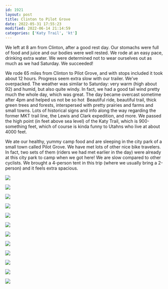 ```yaml
---
id: 1921
layout: post
title: Clinton to Pilot Grove
date: 2022-05-31 17:55:23
modified: 2022-06-14 21:14:59
categories: ['Katy Trail', 'kt']
---
```



We left at 8 am from Clinton, after a good rest day. Our stomachs were full of food and juice and our bodies were well rested. We rode at an easy pace, drinking extra water. We were determined not to wear ourselves out as much as we had Saturday. We succeeded!




We rode 65 miles from Clinton to Pilot Grove, and with stops included it took about 12 hours. Progress seem extra slow with our trailer. We’ve overpacked. The weather was similar to Saturday: very warm (high about 92) and humid, but also quite windy. In fact, we had a good tail wind pretty much the whole day, which was great. The day became overcast sometime after 4pm and helped us not be so hot  Beautiful ride, beautiful trail, thick green trees and forests, interspersed with pretty prairies and farms and small towns. Lots of historical signs and info along the way regarding the former MKT trail line, the Lewis and Clark expedition, and more. We passed the high point (in feet above sea level) of the Katy Trail, which is 900-something feet, which of course is kinda funny to Utahns who live at about 4000 feet.




We ate our healthy, yummy camp food and are sleeping in the city park of a small town called Pilot Grove. We have met lots of other nice bike travelers. In fact, two sets of them (riders we had met earlier in the day) were already at this city park to camp when we got here! We are slow compared to other cyclists. We brought a 4-person tent in this trip (where we usually bring a 2-person) and it feels extra spacious. 





![](https://rode.whitings.org/wp-content/uploads/2022/05/wp-1654019101315-scaled.jpg)


![](https://rode.whitings.org/wp-content/uploads/2022/05/wp-1654019101292-scaled.jpg)


![](https://rode.whitings.org/wp-content/uploads/2022/05/wp-1654019101244-scaled.jpg)


![](https://rode.whitings.org/wp-content/uploads/2022/05/wp-1654019101045-scaled.jpg)


![](https://rode.whitings.org/wp-content/uploads/2022/05/wp-1654019101199-scaled.jpg)


![](https://rode.whitings.org/wp-content/uploads/2022/05/wp-1654019100966-scaled.jpg)


![](https://rode.whitings.org/wp-content/uploads/2022/05/wp-1654019101154-scaled.jpg)


![](https://rode.whitings.org/wp-content/uploads/2022/05/wp-1654019101176-scaled.jpg)


![](https://rode.whitings.org/wp-content/uploads/2022/05/wp-1654019101338-scaled.jpg)


![](https://rode.whitings.org/wp-content/uploads/2022/05/wp-1654019101522-scaled.jpg)


![](https://rode.whitings.org/wp-content/uploads/2022/05/wp-1654019101265-scaled.jpg)


![](https://rode.whitings.org/wp-content/uploads/2022/05/wp-1654019101420-scaled.jpg)


